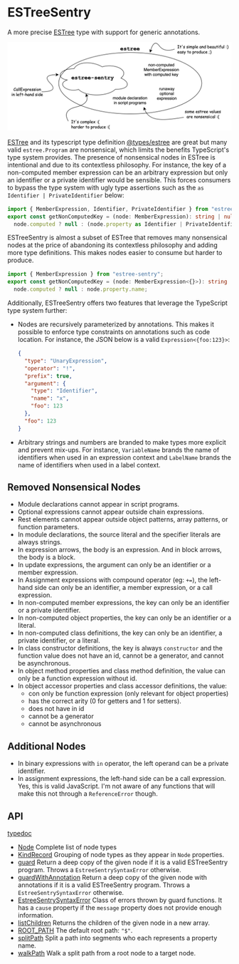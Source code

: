 # ESTreeSentry

A more precise [ESTree](https://github.com/estree/estree) type with support for
generic annotations.

![Relationship between estree and estree-sentry](doc/estree-sentry.png)

[ESTree](https://github.com/estree/estree) and its typescript type definition
[@types/estree](https://www.npmjs.com/package/@types/estree) are great but many
valid `estree.Program` are nonsensical, which limits the benefits TypeScript's
type system provides. The presence of nonsensical nodes in ESTree is intentional
and due to its contextless philosophy. For instance, the key of a non-computed
member expression can be an arbitrary expression but only an identifier or a
private identifier would be sensible. This forces consumers to bypass the type
system with ugly type assertions such as the `as Identifier | PrivateIdentifier`
below:

```typescript
import { MemberExpression, Identifier, PrivateIdentifier } from "estree";
export const getNonComputedKey = (node: MemberExpression): string | null =>
  node.computed ? null : (node.property as Identifier | PrivateIdentifier).name;
```

ESTreeSentry is almost a subset of ESTree that removes many nonsensical nodes at
the price of abandoning its contextless philosophy and adding more type
definitions. This makes nodes easier to consume but harder to produce.

```typescript
import { MemberExpression } from "estree-sentry";
export const getNonComputedKey = (node: MemberExpression<{}>): string | null =>
  node.computed ? null : node.property.name;
```

Additionally, ESTreeSentry offers two features that leverage the TypeScript type
system further:

- Nodes are recursively parameterized by annotations. This makes it possible to
  enforce type constraints on annotations such as code location. For instance,
  the JSON below is a valid `Expression<{foo:123}>`:
  ```json
  {
    "type": "UnaryExpression",
    "operator": "!",
    "prefix": true,
    "argument": {
      "type": "Identifier",
      "name": "x",
      "foo": 123
    },
    "foo": 123
  }
  ```
- Arbitrary strings and numbers are branded to make types more explicit and
  prevent mix-ups. For instance, `VariableName` brands the name of identifiers
  when used in an expression context and `LabelName` brands the name of
  identifiers when used in a label context.

## Removed Nonsensical Nodes

- Module declarations cannot appear in script programs.
- Optional expressions cannot appear outside chain expressions.
- Rest elements cannot appear outside object patterns, array patterns, or
  function parameters.
- In module declarations, the source literal and the specifier literals are
  always strings.
- In expression arrows, the body is an expression. And in block arrows, the body
  is a block.
- In update expressions, the argument can only be an identifier or a member
  expression.
- In Assignment expressions with compound operator (eg: `+=`), the left-hand
  side can only be an identifier, a member expression, or a call expression.
- In non-computed member expressions, the key can only be an identifier or a
  private identifier.
- In non-computed object properties, the key can only be an identifier or a
  literal.
- In non-computed class definitions, the key can only be an identifier, a
  private identifier, or a literal.
- In class constructor definitions, the key is always `constructor` and the
  function value does not have an id, cannot be a generator, and cannot be
  asynchronous.
- In object method properties and class method definition, the value can only be
  a function expression without id.
- In object accessor properties and class accessor definitions, the value:
  - con only be function expression (only relevant for object properties)
  - has the correct arity (0 for getters and 1 for setters).
  - does not have in id
  - cannot be a generator
  - cannot be asynchronous

## Additional Nodes

- In binary expressions with `in` operator, the left operand can be a private
  identifier.
- In assignment expressions, the left-hand side can be a call expression. Yes,
  this is valid JavaScript. I'm not aware of any functions that will make this
  not through a `ReferenceError` though.

## API

[typedoc](https://lachrist.github.io/estree-sentry-2/typedoc/index.html)

- [Node](https://lachrist.github.io/estree-sentry-2/typedoc/types/node.Node.html)
  Complete list of node types
- [KindRecord](https://lachrist.github.io/estree-sentry-2/typedoc/types/kind.KindRecord.html)
  Grouping of node types as they appear in `Node` properties.
- [guard](https://lachrist.github.io/estree-sentry-2/typedoc/functions/index.guard.html)
  Return a deep copy of the given node if it is a valid ESTreeSentry program.
  Throws a `EstreeSentrySyntaxError` otherwise.
- [guardWithAnnotation](https://lachrist.github.io/estree-sentry-2/typedoc/functions/index.guardWithAnnotation.html)
  Return a deep copy of the given node with annotations if it is a valid
  ESTreeSentry program. Throws a `EstreeSentrySyntaxError` otherwise.
- [EstreeSentrySyntaxError](https://lachrist.github.io/estree-sentry-2/typedoc/classes/index.EstreeSentrySyntaxError.html)
  Class of errors thrown by guard functions. It has a `cause` property if the
  `message` property does not provide enough information.
- [listChildren](https://lachrist.github.io/estree-sentry-2/typedoc/functions/index.listChildren.html)
  Returns the children of the given node in a new array.
- [ROOT_PATH](https://lachrist.github.io/estree-sentry-2/typedoc/variables/index.ROOT_PATH.html)
  The default root path: `"$"`.
- [splitPath](https://lachrist.github.io/estree-sentry-2/typedoc/functions/index.splitPath.html)
  Split a path into segments who each represents a property name.
- [walkPath](https://lachrist.github.io/estree-sentry-2/typedoc/functions/index.walkPath.html)
  Walk a split path from a root node to a target node.
